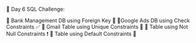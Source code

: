 🌟 Day 6 SQL Challenge:

🔹 Bank Management DB using Foreign Key 🔗
🔹Google Ads DB using Check Constraints ✅ 
🔹 Gmail Table using Unique Constraints 📧
🔹 Table using Not Null Constraints ❗
🔹 Table using Default Constraints 🔧
